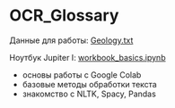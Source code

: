 # OCR_Glossary

Данные для работы: [Geology.txt](https://github.com/vifirsanova/OCR_Glossary/blob/main/Geology.txt)

Ноутбук Jupiter I: [workbook_basics.ipynb](https://github.com/vifirsanova/OCR_Glossary/blob/main/workbook_basics.ipynb)
* основы работы с Google Colab
* базовые методы обработки текста
* знакомство с NLTK, Spacy, Pandas
